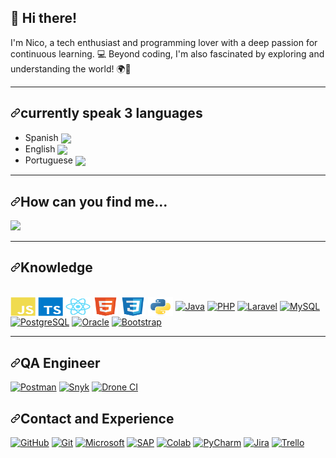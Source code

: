 <h2>🚀 Hi there! </h2>
I'm Nico, a tech enthusiast and programming lover with a deep passion for continuous learning. 
💻 Beyond coding, I'm also fascinated by exploring and understanding the world! 🌍🌟
<hr>

<h2 dir="auto"><a id="user-content--known-languages-" class="anchor" aria-hidden="true" tabindex="-1" href="#-known-languages-"><svg class="octicon octicon-link" viewBox="0 0 16 16" version="1.1" width="16" height="16" aria-hidden="true"><path d="m7.775 3.275 1.25-1.25a3.5 3.5 0 1 1 4.95 4.95l-2.5 2.5a3.5 3.5 0 0 1-4.95 0 .751.751 0 0 1 .018-1.042.751.751 0 0 1 1.042-.018 1.998 1.998 0 0 0 2.83 0l2.5-2.5a2.002 2.002 0 0 0-2.83-2.83l-1.25 1.25a.751.751 0 0 1-1.042-.018.751.751 0 0 1-.018-1.042Zm-4.69 9.64a1.998 1.998 0 0 0 2.83 0l1.25-1.25a.751.751 0 0 1 1.042.018.751.751 0 0 1 .018 1.042l-1.25 1.25a3.5 3.5 0 1 1-4.95-4.95l2.5-2.5a3.5 3.5 0 0 1 4.95 0 .751.751 0 0 1-.018 1.042.751.751 0 0 1-1.042.018 1.998 1.998 0 0 0-2.83 0l-2.5 2.5a1.998 1.998 0 0 0 0 2.83Z"></path></svg></a>currently speak 3 languages </h2>
<ul dir="auto">
<li>Spanish <a target="_blank" rel="noopener noreferrer nofollow" href="https://camo.githubusercontent.com/1f97ca66c0d2631aa0d04a18d14c30d89ac915e524d54c297a2350a154884d56/68747470733a2f2f7777772e62616e64657261732d6d756e646f2e65732f646174612f666c6167732f656d6f6a692f6170706c652f313630783136302f65732e706e67"><img src="https://camo.githubusercontent.com/1f97ca66c0d2631aa0d04a18d14c30d89ac915e524d54c297a2350a154884d56/68747470733a2f2f7777772e62616e64657261732d6d756e646f2e65732f646174612f666c6167732f656d6f6a692f6170706c652f313630783136302f65732e706e67" width="30px" align="center" data-canonical-src="https://www.banderas-mundo.es/data/flags/w580/es.webp" style="max-width: 100%;"></a></li>



<li>English <a target="_blank" rel="noopener noreferrer nofollow" href="https://camo.githubusercontent.com/6212cb211e50c9983a643956b445803699f7064e5fd58089b87bc4bf47620607/68747470733a2f2f7777772e62616e64657261732d6d756e646f2e65732f646174612f666c6167732f656d6f6a692f6170706c652f313630783136302f67622e706e67"><img src="https://camo.githubusercontent.com/6212cb211e50c9983a643956b445803699f7064e5fd58089b87bc4bf47620607/68747470733a2f2f7777772e62616e64657261732d6d756e646f2e65732f646174612f666c6167732f656d6f6a692f6170706c652f313630783136302f67622e706e67" width="30px" align="center" data-canonical-src="https://www.banderas-mundo.es/data/flags/emoji/apple/160x160/gb.png" style="max-width: 100%;"></a></li>
<li>Portuguese <a target="_blank" rel="noopener noreferrer nofollow" href="https://camo.githubusercontent.com/d54fd1dd93ffcab48534dab843651166f49b1d66225c333b69307ed38419a1ce/68747470733a2f2f7777772e62616e64657261732d6d756e646f2e65732f646174612f666c6167732f656d6f6a692f6170706c652f313630783136302f62722e706e67"><img src="https://camo.githubusercontent.com/d54fd1dd93ffcab48534dab843651166f49b1d66225c333b69307ed38419a1ce/68747470733a2f2f7777772e62616e64657261732d6d756e646f2e65732f646174612f666c6167732f656d6f6a692f6170706c652f313630783136302f62722e706e67" width="30px" align="center" data-canonical-src="https://www.banderas-mundo.es/data/flags/emoji/apple/160x160/br.png" style="max-width: 100%;"></a></li>
</ul>
<hr>
<h2 dir="auto"><a id="user-content--known-languages-" class="anchor" aria-hidden="true" tabindex="-1" href="#-known-languages-"><svg class="octicon octicon-link" viewBox="0 0 16 16" version="1.1" width="16" height="16" aria-hidden="true"><path d="m7.775 3.275 1.25-1.25a3.5 3.5 0 1 1 4.95 4.95l-2.5 2.5a3.5 3.5 0 0 1-4.95 0 .751.751 0 0 1 .018-1.042.751.751 0 0 1 1.042-.018 1.998 1.998 0 0 0 2.83 0l2.5-2.5a2.002 2.002 0 0 0-2.83-2.83l-1.25 1.25a.751.751 0 0 1-1.042-.018.751.751 0 0 1-.018-1.042Zm-4.69 9.64a1.998 1.998 0 0 0 2.83 0l1.25-1.25a.751.751 0 0 1 1.042.018.751.751 0 0 1 .018 1.042l-1.25 1.25a3.5 3.5 0 1 1-4.95-4.95l2.5-2.5a3.5 3.5 0 0 1 4.95 0 .751.751 0 0 1-.018 1.042.751.751 0 0 1-1.042.018 1.998 1.998 0 0 0-2.83 0l-2.5 2.5a1.998 1.998 0 0 0 0 2.83Z"></path></svg></a>How can you find me... </h2>
<a href="https://www.linkedin.com/in/nicolas-dasanbiagio/" rel="nofollow">
  <img src="https://camo.githubusercontent.com/a80d00f23720d0bc9f55481cfcd77ab79e141606829cf16ec43f8cacc7741e46/68747470733a2f2f696d672e736869656c64732e696f2f62616467652f4c696e6b6564496e2d3030373742353f7374796c653d666f722d7468652d6261646765266c6f676f3d6c696e6b6564696e266c6f676f436f6c6f723d7768697465" data-canonical-src="https://img.shields.io/badge/LinkedIn-0077B5?style=for-the-badge&amp;logo=linkedin&amp;logoColor=white" style="max-width: 100%;">
</a>
<hr>
<h2 dir="auto"><a id="user-content--known-languages-" class="anchor" aria-hidden="true" tabindex="-1" href="#-known-languages-"><svg class="octicon octicon-link" viewBox="0 0 16 16" version="1.1" width="16" height="16" aria-hidden="true"><path d="m7.775 3.275 1.25-1.25a3.5 3.5 0 1 1 4.95 4.95l-2.5 2.5a3.5 3.5 0 0 1-4.95 0 .751.751 0 0 1 .018-1.042.751.751 0 0 1 1.042-.018 1.998 1.998 0 0 0 2.83 0l2.5-2.5a2.002 2.002 0 0 0-2.83-2.83l-1.25 1.25a.751.751 0 0 1-1.042-.018.751.751 0 0 1-.018-1.042Zm-4.69 9.64a1.998 1.998 0 0 0 2.83 0l1.25-1.25a.751.751 0 0 1 1.042.018.751.751 0 0 1 .018 1.042l-1.25 1.25a3.5 3.5 0 1 1-4.95-4.95l2.5-2.5a3.5 3.5 0 0 1 4.95 0 .751.751 0 0 1-.018 1.042.751.751 0 0 1-1.042.018 1.998 1.998 0 0 0-2.83 0l-2.5 2.5a1.998 1.998 0 0 0 0 2.83Z"></path></svg></a>Knowledge </h2>

<div dir="auto"><br>
  <a target="_blank" rel="noopener noreferrer nofollow" href="https://raw.githubusercontent.com/devicons/devicon/master/icons/javascript/javascript-plain.svg"><img align="center" alt="Rafa-Js" height="30" width="40" src="https://raw.githubusercontent.com/devicons/devicon/master/icons/javascript/javascript-plain.svg" style="max-width: 100%;"></a>
  <a target="_blank" rel="noopener noreferrer nofollow" href="https://raw.githubusercontent.com/devicons/devicon/master/icons/typescript/typescript-plain.svg"><img align="center" alt="Rafa-Ts" height="30" width="40" src="https://raw.githubusercontent.com/devicons/devicon/master/icons/typescript/typescript-plain.svg" style="max-width: 100%;"></a>
  <a target="_blank" rel="noopener noreferrer nofollow" href="https://raw.githubusercontent.com/devicons/devicon/master/icons/react/react-original.svg"><img align="center" alt="Rafa-React" height="30" width="40" src="https://raw.githubusercontent.com/devicons/devicon/master/icons/react/react-original.svg" style="max-width: 100%;"></a>
  <a target="_blank" rel="noopener noreferrer nofollow" href="https://raw.githubusercontent.com/devicons/devicon/master/icons/html5/html5-original.svg"><img align="center" alt="Rafa-HTML" height="30" width="40" src="https://raw.githubusercontent.com/devicons/devicon/master/icons/html5/html5-original.svg" style="max-width: 100%;"></a>
  <a target="_blank" rel="noopener noreferrer nofollow" href="https://raw.githubusercontent.com/devicons/devicon/master/icons/css3/css3-original.svg"><img align="center" alt="Rafa-CSS" height="30" width="40" src="https://raw.githubusercontent.com/devicons/devicon/master/icons/css3/css3-original.svg" style="max-width: 100%;"></a>
  <a target="_blank" rel="noopener noreferrer nofollow" href="https://raw.githubusercontent.com/devicons/devicon/master/icons/python/python-original.svg"><img align="center" alt="Rafa-Python" height="30" width="40" src="https://raw.githubusercontent.com/devicons/devicon/master/icons/python/python-original.svg" style="max-width: 100%;"></a>
  <a target="_blank" rel="noopener noreferrer nofollow" href="https://cdn.jsdelivr.net/gh/devicons/devicon/icons/java/java-original.svg"><img align="center" alt="Java" height="30" width="40" src="https://cdn.jsdelivr.net/gh/devicons/devicon/icons/java/java-original.svg" style="max-width: 100%;"></a>
  <a target="_blank" rel="noopener noreferrer nofollow" href="https://cdn.jsdelivr.net/gh/devicons/devicon/icons/php/php-plain.svg"><img align="center" alt="PHP" height="30" width="40" src="https://cdn.jsdelivr.net/gh/devicons/devicon/icons/php/php-plain.svg" style="max-width: 100%;"></a>
  <a target="_blank" rel="noopener noreferrer nofollow" href="https://cdn.jsdelivr.net/gh/devicons/devicon/icons/laravel/laravel-plain-wordmark.svg"><img align="center" alt="Laravel" height="30" width="40" src="https://cdn.jsdelivr.net/gh/devicons/devicon/icons/laravel/laravel-plain-wordmark.svg" style="max-width: 100%;"></a>
  <a target="_blank" rel="noopener noreferrer nofollow" href="https://cdn.jsdelivr.net/gh/devicons/devicon/icons/mysql/mysql-original.svg"><img align="center" alt="MySQL" height="30" width="40" src="https://cdn.jsdelivr.net/gh/devicons/devicon/icons/mysql/mysql-original.svg" style="max-width: 100%;"></a>
  <a target="_blank" rel="noopener noreferrer nofollow" href="https://cdn.jsdelivr.net/gh/devicons/devicon/icons/postgresql/postgresql-plain-wordmark.svg"><img align="center" alt="PostgreSQL" height="30" width="40" src="https://cdn.jsdelivr.net/gh/devicons/devicon/icons/postgresql/postgresql-plain-wordmark.svg" style="max-width: 100%;"></a>
  <a target="_blank" rel="noopener noreferrer nofollow" href="https://cdn.jsdelivr.net/gh/devicons/devicon/icons/oracle/oracle-original.svg"><img align="center" alt="Oracle" height="30" width="40" src="https://cdn.jsdelivr.net/gh/devicons/devicon/icons/oracle/oracle-original.svg" style="max-width: 100%;"></a>
  <a target="_blank" rel="noopener noreferrer nofollow" href="https://camo.githubusercontent.com/b13ed67c809178963ce9d538175b02649800772be1ce0cb02da5879e5614e236/68747470733a2f2f696d672e736869656c64732e696f2f62616467652f426f6f7473747261702d3536334437433f7374796c653d666f722d7468652d6261646765266c6f676f3d626f6f747374726170266c6f676f436f6c6f723d7768697465">
  <a target="_blank" rel="noopener noreferrer nofollow" href="https://cdn.jsdelivr.net/gh/devicons/devicon/icons/bootstrap/bootstrap-plain-wordmark.svg"><img align="center" alt="Bootstrap" height="30" width="40" src="https://cdn.jsdelivr.net/gh/devicons/devicon/icons/bootstrap/bootstrap-plain-wordmark.svg" style="max-width: 100%;"></a>
</div>



<hr>
<h2 dir="auto"><a id="user-content--known-languages-" class="anchor" aria-hidden="true" tabindex="-1" href="#-known-languages-"><svg class="octicon octicon-link" viewBox="0 0 16 16" version="1.1" width="16" height="16" aria-hidden="true"><path d="m7.775 3.275 1.25-1.25a3.5 3.5 0 1 1 4.95 4.95l-2.5 2.5a3.5 3.5 0 0 1-4.95 0 .751.751 0 0 1 .018-1.042.751.751 0 0 1 1.042-.018 1.998 1.998 0 0 0 2.83 0l2.5-2.5a2.002 2.002 0 0 0-2.83-2.83l-1.25 1.25a.751.751 0 0 1-1.042-.018.751.751 0 0 1-.018-1.042Zm-4.69 9.64a1.998 1.998 0 0 0 2.83 0l1.25-1.25a.751.751 0 0 1 1.042.018.751.751 0 0 1 .018 1.042l-1.25 1.25a3.5 3.5 0 1 1-4.95-4.95l2.5-2.5a3.5 3.5 0 0 1 4.95 0 .751.751 0 0 1-.018 1.042.751.751 0 0 1-1.042.018 1.998 1.998 0 0 0-2.83 0l-2.5 2.5a1.998 1.998 0 0 0 0 2.83Z"></path></svg></a>QA Engineer</h2>

<a target="_blank" rel="noopener noreferrer nofollow" href="https://camo.githubusercontent.com/879423585ed087f3c973857c43ba7e7d84f52c993d2c937055726339fbf921d9/68747470733a2f2f696d672e736869656c64732e696f2f62616467652f506f73746d616e2d4646364333373f7374796c653d666f722d7468652d6261646765266c6f676f3d506f73746d616e266c6f676f436f6c6f723d7768697465"><img src="https://camo.githubusercontent.com/879423585ed087f3c973857c43ba7e7d84f52c993d2c937055726339fbf921d9/68747470733a2f2f696d672e736869656c64732e696f2f62616467652f506f73746d616e2d4646364333373f7374796c653d666f722d7468652d6261646765266c6f676f3d506f73746d616e266c6f676f436f6c6f723d7768697465" alt="Postman" data-canonical-src="https://img.shields.io/badge/Postman-FF6C37?style=for-the-badge&amp;logo=Postman&amp;logoColor=white" style="max-width: 100%;"></a>
[![Snyk](https://img.shields.io/badge/Mulesoft-4C4A73?style=for-the-badge&logo=&logoColor=white)](https://img.shields.io/badge/Snyk-4C4A73?style=for-the-badge&logo=snyk&logoColor=white)
[![Drone CI](https://img.shields.io/badge/AnyPoint-212121?style=for-the-badge&logo=&logoColor=white)](https://img.shields.io/badge/Drone_CI-212121?style=for-the-badge&logo=drone&logoColor=white)

<h2 dir="auto"><a id="user-content--known-languages-" class="anchor" aria-hidden="true" tabindex="-1" href="#-known-languages-"><svg class="octicon octicon-link" viewBox="0 0 16 16" version="1.1" width="16" height="16" aria-hidden="true"><path d="m7.775 3.275 1.25-1.25a3.5 3.5 0 1 1 4.95 4.95l-2.5 2.5a3.5 3.5 0 0 1-4.95 0 .751.751 0 0 1 .018-1.042.751.751 0 0 1 1.042-.018 1.998 1.998 0 0 0 2.83 0l2.5-2.5a2.002 2.002 0 0 0-2.83-2.83l-1.25 1.25a.751.751 0 0 1-1.042-.018.751.751 0 0 1-.018-1.042Zm-4.69 9.64a1.998 1.998 0 0 0 2.83 0l1.25-1.25a.751.751 0 0 1 1.042.018.751.751 0 0 1 .018 1.042l-1.25 1.25a3.5 3.5 0 1 1-4.95-4.95l2.5-2.5a3.5 3.5 0 0 1 4.95 0 .751.751 0 0 1-.018 1.042.751.751 0 0 1-1.042.018 1.998 1.998 0 0 0-2.83 0l-2.5 2.5a1.998 1.998 0 0 0 0 2.83Z"></path></svg></a>Contact and Experience</h2>

[![GitHub](https://img.shields.io/badge/GitHub-100000?style=for-the-badge&logo=github&logoColor=white)](https://img.shields.io/badge/GitHub-100000?style=for-the-badge&logo=github&logoColor=white)
[![Git](https://img.shields.io/badge/GIT-E44C30?style=for-the-badge&logo=git&logoColor=white)](https://img.shields.io/badge/GIT-E44C30?style=for-the-badge&logo=git&logoColor=white)
[![Microsoft](https://img.shields.io/badge/Microsoft-666666?style=for-the-badge&logo=microsoft&logoColor=white)](https://img.shields.io/badge/Microsoft-666666?style=for-the-badge&logo=microsoft&logoColor=white)
[![SAP](https://img.shields.io/badge/SAP-0FAAFF?style=for-the-badge&logo=sap&logoColor=white)](https://img.shields.io/badge/SAP-0FAAFF?style=for-the-badge&logo=sap&logoColor=white)
[![Colab](https://img.shields.io/badge/Colab-F9AB00?style=for-the-badge&logo=googlecolab&color=525252)](https://img.shields.io/badge/Colab-F9AB00?style=for-the-badge&logo=googlecolab&color=525252)
[![PyCharm](https://img.shields.io/badge/PyCharm-000000.svg?style=for-the-badge&logo=PyCharm&logoColor=white)](https://img.shields.io/badge/PyCharm-000000.svg?style=for-the-badge&logo=PyCharm&logoColor=white)
[![Jira](https://img.shields.io/badge/Jira-0052CC?style=for-the-badge&logo=Jira&logoColor=white)](https://img.shields.io/badge/Jira-0052CC?style=for-the-badge&logo=Jira&logoColor=white)
[![Trello](https://img.shields.io/badge/Trello-0052CC?style=for-the-badge&logo=trello&logoColor=white)](https://img.shields.io/badge/Trello-0052CC?style=for-the-badge&logo=trello&logoColor=white)


